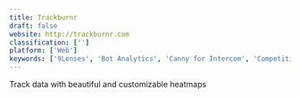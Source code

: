 ```yaml
---
title: Trackburnr
draft: false 
website: http://trackburnr.com
classification: ['']
platform: ['Web']
keywords: ['9Lenses', 'Bot Analytics', 'Canny for Intercom', 'Competitive Heatmap Analysis', 'Drmetrix', 'Epilepsy Blocker for Figma', 'Eyetato', 'Hotjar', 'Hull', 'Pistats.io', 'Price2Spy', 'Ptengine', 'SAP Crystal Reports', 'SendView', 'Smartlook', 'Totals for Uber', 'Twitter Live', 'UXTesting', 'Uber Movement', 'Zarget', 'heatmap.js']
---
```

Track data with beautiful and customizable heatmaps
